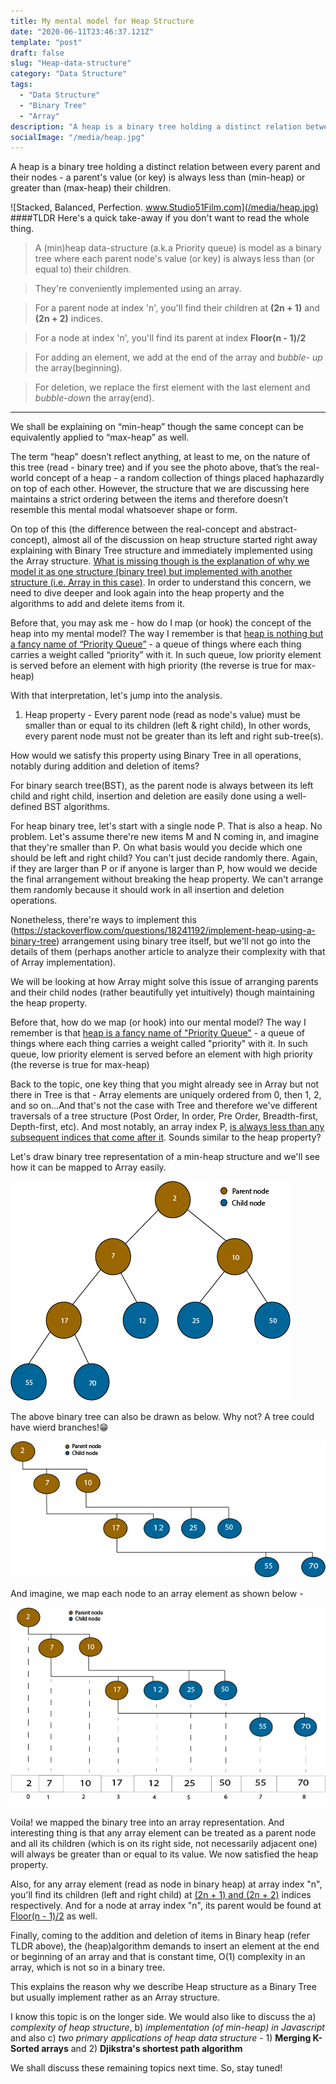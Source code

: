 ```yaml
---
title: My mental model for Heap Structure
date: "2020-06-11T23:46:37.121Z"
template: "post"
draft: false
slug: "Heap-data-structure"
category: "Data Structure"
tags:
  - "Data Structure"
  - "Binary Tree"
  - "Array"
description: "A heap is a binary tree holding a distinct relation between every parent and their nodes - a parent's value (or key) is always less than (min-heap) or greater than (max-heap) their children "
socialImage: "/media/heap.jpg"
---
```


A heap is a binary tree holding a distinct relation between every parent and their nodes - a parent's value (or key) is always less than (min-heap) or greater than (max-heap) their children.

![Stacked, Balanced, Perfection. www.Studio51Film.com](/media/heap.jpg)
####TLDR 
Here's a quick take-away if you don't want to read the whole thing.

> A (min)heap data-structure (a.k.a Priority queue) is model as a binary tree where each parent node's value (or key) is always less than (or equal to) their children.

> They're conveniently implemented using an array.

> For a parent node at index 'n', you'll find their children at **(2n + 1)** and **(2n + 2)** indices.

> For a node at index 'n', you'll find its parent at index **Floor(n - 1)/2**

> For adding an element, we add at the end of the array and *bubble- up* the array(beginning).

> For deletion, we replace the first element with the last element and *bubble-down* the array(end).
---

We shall be explaining on “min-heap” though the same concept can be equivalently applied to “max-heap” as well.

The term “heap” doesn’t reflect anything, at least to me, on the nature of this tree (read - binary tree) and if you see the photo above, that’s the real-world concept of a heap - a random collection of things placed haphazardly on top of each other. However, the structure that we are discussing here maintains a strict ordering between the items and therefore doesn’t resemble this mental modal whatsoever shape or form.

On top of this (the difference between the real-concept and abstract-concept), almost all of the discussion on heap structure started right away explaining with Binary Tree structure and immediately implemented using the Array structure. <u>What is missing though is the explanation of why we model it as one structure (binary tree) but implemented with another structure (i.e. Array in this case)</u>. In order to understand this concern, we need to dive deeper and look again into the heap property and the algorithms to add and delete items from it.

Before that, you may ask me - how do I map (or hook) the concept of the heap into my mental model? The way I remember is that <u>heap is nothing but a fancy name of “Priority Queue”</u> - a queue of things where each thing carries a weight called “priority” with it. In such queue, low priority element is served before an element with high priority (the reverse is true for max-heap)

With that interpretation, let's jump into the analysis.

1. Heap property - Every parent node (read as node's value) must be smaller  than or equal to its children (left & right child), In other words, every parent node must not be greater than its left and right sub-tree(s).

How would we satisfy this property using Binary Tree in all operations, notably during addition and deletion of items?

For binary search tree(BST), as the parent node is always between its left child and right child, insertion and deletion are easily done using a well-defined BST algorithms. 

For heap binary tree, let's start with a single node P. That is also a heap. No problem. Let's assume there're new items M and N coming in, and imagine that they're smaller than P. On what basis would you decide which one should be left and right child? You can't just decide randomly there. Again, if they are larger than P or if anyone is larger than P, how would we decide the final arrangement without breaking the heap property. We can't arrange them randomly because it should work in all insertion and deletion operations.

Nonetheless, there're ways to implement this (https://stackoverflow.com/questions/18241192/implement-heap-using-a-binary-tree) arrangement using binary tree itself, but we'll not go into the details of them (perhaps another article to analyze their complexity with that of Array implementation).

We will be looking at how Array might solve this issue of arranging parents and their child nodes (rather beautifully yet intuitively) though maintaining the heap property.

Before that, how do we map (or hook) into our mental model? The way I remember is that <u>heap is a fancy name of "Priority Queue"</u> - a queue of things where each thing carries a weight called "priority" with it. In such queue, low priority element is served before an element with high priority (the reverse is true for max-heap)

Back to the topic, one key thing that you might already see in Array but not there in Tree is that - Array elements are uniquely ordered from 0, then 1, 2, and so on...And that's not the case with Tree and therefore we've different traversals of a tree structure (Post Order, In order, Pre Order, Breadth-first, Depth-first, etc). And most notably, an array index P, <u>is always less than any subsequent indices that come after it</u>. Sounds similar to the heap property?


Let's draw  binary tree representation of a min-heap structure and we'll see how it can be mapped to Array easily.

![Heap Binary Tree](/media/minheap.jpg)

The above binary tree can also be drawn as below. Why not? A tree could have wierd branches!😁

![A skewed heap binary tree](/media/waterfall.jpg)

And imagine, we map each node to an array element as shown below -

![Binary Tree to Array mapping](/media/tree-array-map.jpg)

Voila! we mapped the binary tree into an array representation. And interesting thing is that any array element can be treated as a parent node and all its children (which is on its right side, not necessarily adjacent one) will always be greater than or equal to its value. We now satisfied the heap property.

Also, for any array element (read as node in binary heap) at array index "n", you'll find its children (left and right child) at <u>(2n + 1) and (2n + 2)</u> indices respectively. And for a node at array index "n", its parent would be found at <u>Floor(n - 1)/2</u> as well.

Finally, coming to the addition and deletion of items in Binary heap (refer TLDR above), the (heap)algorithm demands to insert an element at the end or beginning of an array and that is constant time, O(1) complexity in an array, which is not so in a binary tree.

This explains the reason why we describe Heap structure as a Binary Tree but usually implement rather as an Array structure.

I know this topic is on the longer side. We would also like to discuss the a) *complexity of heap structure*, b) *implementation (of min-heap) in Javascript* and also c) *two primary applications of heap data structure* - 1) **Merging K-Sorted arrays** and 2) **Djikstra's shortest path algorithm**

We shall discuss these remaining topics next time. So, stay tuned!
